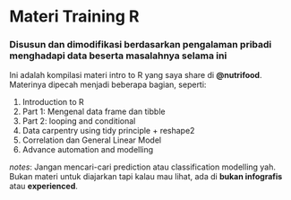 # Materi Training R
### Disusun dan dimodifikasi berdasarkan pengalaman pribadi menghadapi data beserta masalahnya selama ini

Ini adalah kompilasi materi intro to R yang saya share di __@nutrifood__. Materinya dipecah menjadi beberapa bagian, seperti:
1. Introduction to R
2. Part 1: Mengenal data frame dan tibble
3. Part 2: looping and conditional
4. Data carpentry using tidy principle + reshape2
5. Correlation dan General Linear Model
6. Advance automation and modelling

_notes_: Jangan mencari-cari prediction atau classification modelling yah. Bukan materi untuk diajarkan tapi kalau mau lihat, ada di __bukan infografis__ atau __experienced__.
